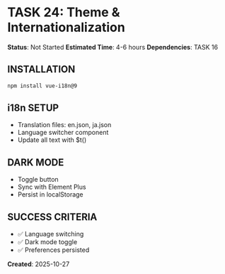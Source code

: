 # TASK 24: Theme & Internationalization

**Status**: Not Started
**Estimated Time**: 4-6 hours
**Dependencies**: TASK 16

## INSTALLATION
```bash
npm install vue-i18n@9
```

## i18n SETUP
- Translation files: en.json, ja.json
- Language switcher component
- Update all text with $t()

## DARK MODE
- Toggle button
- Sync with Element Plus
- Persist in localStorage

## SUCCESS CRITERIA
- ✅ Language switching
- ✅ Dark mode toggle
- ✅ Preferences persisted

**Created**: 2025-10-27
